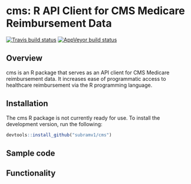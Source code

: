 # cms: R API Client for CMS Medicare Reimbursement Data

[![Travis build status](https://travis-ci.org/subramv1/cms.svg?branch=master)](https://travis-ci.org/subramv1/cms)
[![AppVeyor build status](https://ci.appveyor.com/api/projects/status/github/subramv1/cms?branch=master&svg=true)](https://ci.appveyor.com/project/subramv1/cms)

## Overview

cms is an R package that serves as an API client for CMS Medicare reimbursement data.
It increases ease of programmatic access to healthcare reimbursement via the R programming language.

## Installation

The cms R package is not currently ready for use.
To install the development version, run the following:
```r
devtools::install_github("subramv1/cms")
```

## Sample code

## Functionality

